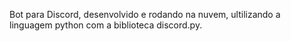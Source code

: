 Bot para Discord, desenvolvido e rodando na nuvem, ultilizando a linguagem python com a biblioteca discord.py.




